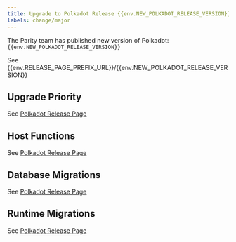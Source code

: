 ```yaml
---
title: Upgrade to Polkadot Release {{env.NEW_POLKADOT_RELEASE_VERSION}}
labels: change/major
---
```


The Parity team has published new version of Polkadot: `{{env.NEW_POLKADOT_RELEASE_VERSION}}`

See {{env.RELEASE_PAGE_PREFIX_URL}}/{{env.NEW_POLKADOT_RELEASE_VERSION}}

## Upgrade Priority

See [Polkadot Release Page]({{env.RELEASE_PAGE_PREFIX_URL}}/{{env.NEW_POLKADOT_RELEASE_VERSION}})

## Host Functions

See [Polkadot Release Page]({{env.RELEASE_PAGE_PREFIX_URL}}/{{env.NEW_POLKADOT_RELEASE_VERSION}})

## Database Migrations

See [Polkadot Release Page]({{env.RELEASE_PAGE_PREFIX_URL}}/{{env.NEW_POLKADOT_RELEASE_VERSION}})

## Runtime Migrations

See [Polkadot Release Page]({{env.RELEASE_PAGE_PREFIX_URL}}/{{env.NEW_POLKADOT_RELEASE_VERSION}})
